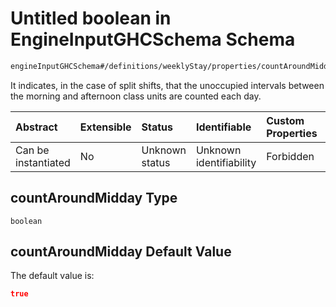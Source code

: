 # Untitled boolean in EngineInputGHCSchema Schema

```txt
engineInputGHCSchema#/definitions/weeklyStay/properties/countAroundMidday
```

It indicates, in the case of split shifts, that the unoccupied intervals between the morning and afternoon class units are counted each day.

| Abstract            | Extensible | Status         | Identifiable            | Custom Properties | Additional Properties | Access Restrictions | Defined In                                                        |
| :------------------ | :--------- | :------------- | :---------------------- | :---------------- | :-------------------- | :------------------ | :---------------------------------------------------------------- |
| Can be instantiated | No         | Unknown status | Unknown identifiability | Forbidden         | Allowed               | none                | [ghc.schema.json*](../out/ghc.schema.json "open original schema") |

## countAroundMidday Type

`boolean`

## countAroundMidday Default Value

The default value is:

```json
true
```
